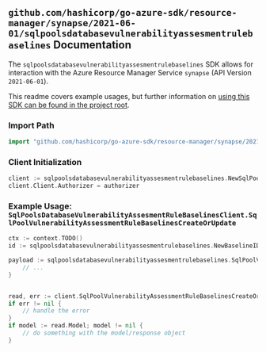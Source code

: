 
## `github.com/hashicorp/go-azure-sdk/resource-manager/synapse/2021-06-01/sqlpoolsdatabasevulnerabilityassesmentrulebaselines` Documentation

The `sqlpoolsdatabasevulnerabilityassesmentrulebaselines` SDK allows for interaction with the Azure Resource Manager Service `synapse` (API Version `2021-06-01`).

This readme covers example usages, but further information on [using this SDK can be found in the project root](https://github.com/hashicorp/go-azure-sdk/tree/main/docs).

### Import Path

```go
import "github.com/hashicorp/go-azure-sdk/resource-manager/synapse/2021-06-01/sqlpoolsdatabasevulnerabilityassesmentrulebaselines"
```


### Client Initialization

```go
client := sqlpoolsdatabasevulnerabilityassesmentrulebaselines.NewSqlPoolsDatabaseVulnerabilityAssesmentRuleBaselinesClientWithBaseURI("https://management.azure.com")
client.Client.Authorizer = authorizer
```


### Example Usage: `SqlPoolsDatabaseVulnerabilityAssesmentRuleBaselinesClient.SqlPoolVulnerabilityAssessmentRuleBaselinesCreateOrUpdate`

```go
ctx := context.TODO()
id := sqlpoolsdatabasevulnerabilityassesmentrulebaselines.NewBaselineID("12345678-1234-9876-4563-123456789012", "example-resource-group", "workspaceValue", "sqlPoolValue", "ruleIdValue", "default")

payload := sqlpoolsdatabasevulnerabilityassesmentrulebaselines.SqlPoolVulnerabilityAssessmentRuleBaseline{
	// ...
}


read, err := client.SqlPoolVulnerabilityAssessmentRuleBaselinesCreateOrUpdate(ctx, id, payload)
if err != nil {
	// handle the error
}
if model := read.Model; model != nil {
	// do something with the model/response object
}
```
